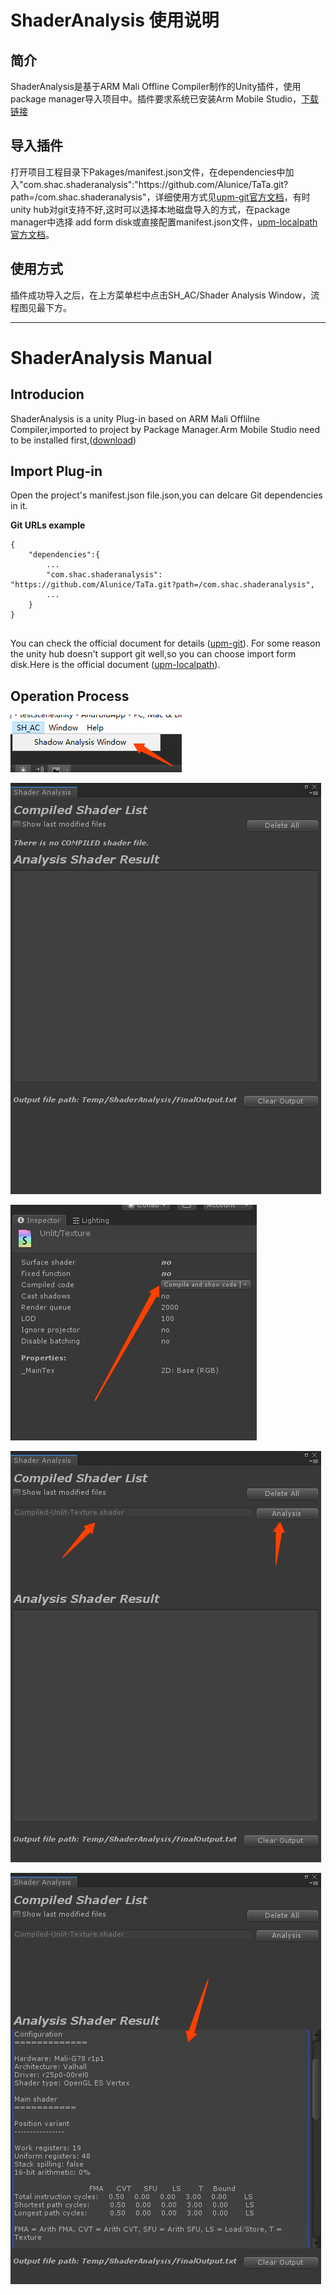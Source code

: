 # ShaderAnalysis 使用说明

## 简介

ShaderAnalysis是基于ARM Mali Offline Compiler制作的Unity插件，使用package manager导入项目中。插件要求系统已安装Arm Mobile Studio，[下载链接](https://developer.arm.com/tools-and-software/graphics-and-gaming/arm-mobile-studio/downloads)

## 导入插件
打开项目工程目录下Pakages/manifest.json文件，在dependencies中加入"com.shac.shaderanalysis":"https://<span>github.com/Alunice/TaTa.git?path=/com.shac.shaderanalysis"，详细使用方式见[upm-git官方文档](https://docs.unity3d.com/Manual/upm-git.html)，有时unity hub对git支持不好,这时可以选择本地磁盘导入的方式，在package manager中选择 add form disk或直接配置manifest.json文件，[upm-localpath官方文档](https://docs.unity3d.com/Manual/upm-localpath.html)。

## 使用方式
插件成功导入之后，在上方菜单栏中点击SH_AC/Shader Analysis Window，流程图见最下方。



------------------------

# ShaderAnalysis Manual

## Introducion

ShaderAnalysis is a unity Plug-in based on ARM Mali Offlilne Compiler,imported to project by Package Manager.Arm Mobile Studio need to be installed first,([download](https://developer.arm.com/tools-and-software/graphics-and-gaming/arm-mobile-studio/downloads))

## Import Plug-in
Open the project's manifest.json file.json,you can delcare Git dependencies in it.

**Git URLs example**
```
{
	"dependencies":{
		...
		"com.shac.shaderanalysis": "https://github.com/Alunice/TaTa.git?path=/com.shac.shaderanalysis",
		...
	}
}


```
You can check the official document for details ([upm-git](https://docs.unity3d.com/Manual/upm-git.html)).
For some reason the unity hub doesn't support git well,so you can choose import form disk.Here is the official document ([upm-localpath](https://docs.unity3d.com/Manual/upm-localpath.html)).


## Operation Process

![Step1](./Documentation~/Step1.png)

![Step2](./Documentation~/Step2.png)

![Step3](./Documentation~/Step3.png)

![Step4](./Documentation~/Step4.png)

![Step5](./Documentation~/Step5.png)